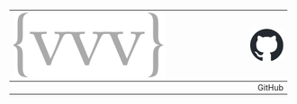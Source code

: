 | ![](img/logo.svg) | <a href="https://github.com/FriendsAtDawn/cover"><img src="img/github-mark.svg" width="30%"></a> |
| ------------------ | ----------------: |
|  | GitHub |
